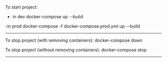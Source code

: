 To start project:
- in dev
docker-compose up --build

-in prod
docker-compose -f docker-compose.prod.yml up --build

-----------------------------------------------------------------------

To stop project (with removing containers):
docker-compose down

To stop project (without removing containers):
docker-compose stop

-----------------------------------------------------------------------
